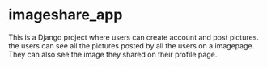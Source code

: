 # imageshare_app
This is a Django project where users can create account and post pictures. the users can see all the pictures posted by all the users on a imagepage.  They can also see the image they shared on their profile page.
